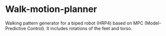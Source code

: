 Walk-motion-planner
===================

Walking pattern generator for a biped robot (HRP4) based on MPC (Model-Predictive Control).
It includes rotations of the feet and torso. 
